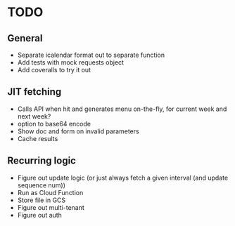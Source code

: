 # TODO

## General

* Separate icalendar format out to separate function
* Add tests with mock requests object
* Add coveralls to try it out

## JIT fetching

* Calls API when hit and generates menu on-the-fly, for current week and next week?
* option to base64 encode
* Show doc  and form on invalid parameters
* Cache results

## Recurring logic

* Figure out update logic (or just always fetch a given interval (and update sequence num))
* Run as Cloud Function
* Store file in GCS
* Figure out multi-tenant
* Figure out auth
